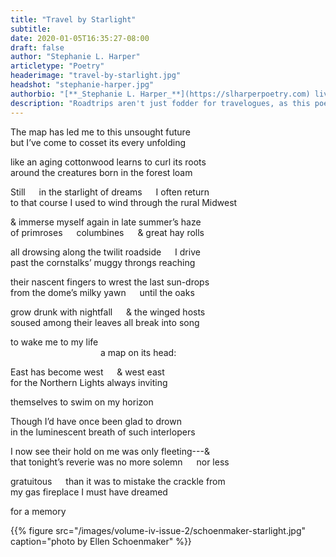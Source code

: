```yaml
---
title: "Travel by Starlight"
subtitle:
date: 2020-01-05T16:35:27-08:00
draft: false
author: "Stephanie L. Harper"
articletype: "Poetry"
headerimage: "travel-by-starlight.jpg"
headshot: "stephanie-harper.jpg"
authorbio: "[**_Stephanie L. Harper_**](https://slharperpoetry.com) lives with her family in Hillsboro, OR. She got her B.A. from Grinnell College in 1992 in English and German, and received an M.A. in German literature from the University of Wisconsin–Madison. She excelled in the thorough disillusionment module of her Master of Divinity program at the Northwest House of Theological Studies [in consortium with the Pacific School of Religion in Berkley, CA. Harper is a [Pushcart Prize](http://www.pushcartprize.com) nominee, and author of the chapbook, *This Being Done* ([Finishing Line Press](https://www.finishinglinepress.com), June 2018). Her poems appear in the 2016 anthology, _Stories That Need to Be Told_ [a [TulipTree Publishing](http://www.tuliptreepub.com), LLC anthology], as well as in many other journals."
description: "Roadtrips aren't just fodder for travelogues, as this poet shows us. They produce poems, too."
---
```


The map has led me to this unsought future  
but I’ve come to cosset its every unfolding  
  
like an aging cottonwood learns to curl its roots  
around the creatures born in the forest loam  
 
Still &emsp; in the starlight of dreams &emsp; I often return  
to that course I used to wind through the rural Midwest  

& immerse myself again in late summer’s haze  
of primroses &emsp; columbines &emsp; & great hay rolls  

all drowsing along the twilit roadside &emsp; I drive  
past the cornstalks’ muggy throngs reaching  

their nascent fingers to wrest the last sun-drops  
from the dome’s milky yawn &emsp; until the oaks  

grow drunk with nightfall &emsp; & the winged hosts  
soused among their leaves all break into song  
   
to wake me to my life  
 &emsp;&emsp;&emsp;&emsp;&emsp;&emsp;&emsp;&emsp;&emsp;&emsp; a map on its head:  

East has become west &emsp; & west east  
for the Northern Lights always inviting  

themselves to swim on my horizon  

Though I’d have once been glad to drown  
in the luminescent breath of such interlopers
 
I now see their hold on me was only fleeting---&  
that tonight’s reverie was no more solemn &emsp; nor less
 
gratuitous &emsp; than it was to mistake the crackle from  
my gas fireplace I must have dreamed 

for a memory

{{% figure src="/images/volume-iv-issue-2/schoenmaker-starlight.jpg" caption="photo by Ellen Schoenmaker" %}}